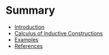 # Summary

- [Introduction](./intro.md)
- [Calculus of Inductive Constructions](./cic.md)
- [Examples](./examples.md)
- [References](./references.md)
